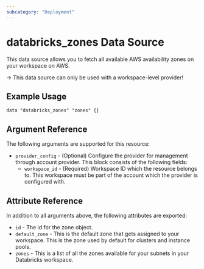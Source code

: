```yaml
---
subcategory: "Deployment"
---
```

# databricks_zones Data Source

This data source allows you to fetch all available AWS availability zones on your workspace on AWS.

-> This data source can only be used with a workspace-level provider!

## Example Usage

```hcl
data "databricks_zones" "zones" {}
```

## Argument Reference

The following arguments are supported for this resource:
* `provider_config` - (Optional) Configure the provider for management through account provider. This block consists of the following fields:
  * `workspace_id` - (Required) Workspace ID which the resource belongs to. This workspace must be part of the account which the provider is configured with.

## Attribute Reference

In addition to all arguments above, the following attributes are exported:

* `id` - The id for the zone object.
* `default_zone` - This is the default zone that gets assigned to your workspace. This is the zone used by default for clusters and instance pools.
* `zones` - This is a list of all the zones available for your subnets in your Databricks workspace.
